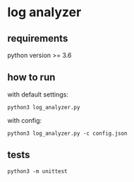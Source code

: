 # log analyzer

## requirements
python version >= 3.6

## how to run
with default settings:

`python3 log_analyzer.py`

with config:

`python3 log_analyzer.py -c config.json`

## tests
`python3 -m unittest`
